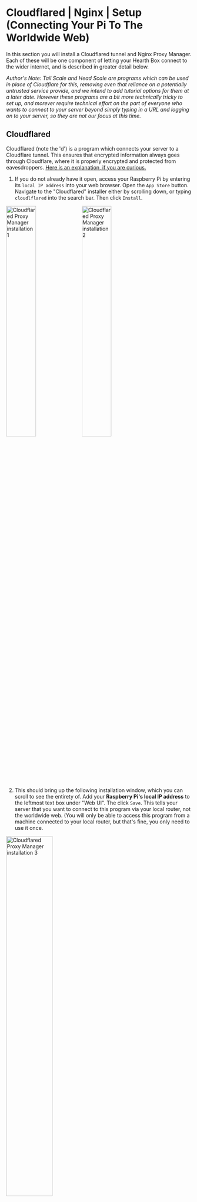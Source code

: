 # __Cloudflared | Nginx |  Setup (Connecting Your Pi To The Worldwide Web)__

In this section you will install a Cloudflared tunnel and Nginx Proxy Manager. Each of these will be one component of letting your Hearth Box connect to the wider internet, and is described in greater detail below.

*Author's Note: Tail Scale and Head Scale are programs which can be used in place of Cloudflare for this, removing even that reliance on a potentially untrusted service provide, and we intend to add tutorial options for them at a later date. However these programs are a bit more technically tricky to set up, and morever require technical effort on the part of everyone who wants to connect to your server beyond simply typing in a URL and logging on to your server, so they are not our focus at this time.* 

## __Cloudflared__

Cloudflared (note the 'd') is a program which connects your server to a Cloudflare tunnel. This ensures that encrypted information always goes through Cloudflare, where it is properly encrypted and protected from eavesdroppers. [Here is an explanation, if you are curious.](https://developers.cloudflare.com/cloudflare-one/connections/connect-networks/)

1. If you do not already have it open, access your Raspberry Pi by entering its `local IP address` into your web browser. Open the `App Store` button. Navigate to the "Cloudflared" installer either by scrolling down, or typing `cloudlflared` into the search bar. Then click `Install`.

<img src="../Media_Repository/Cloudflared_Install_1.png" alt="Cloudflared Proxy Manager installation 1" title="Cloudflared Proxy Manager installation 1" width="40%"/> <img src="../Media_Repository/Cloudflared_Install_2.png" alt="Cloudflared Proxy Manager installation 2" title="Cloudflared Proxy Manager installation 2" width="40%"/> 

2. This should bring up the following installation window, which you can scroll to see the entirety of. Add your **Raspberry Pi's local IP address** to the leftmost text box under "Web UI". The click `Save`. This tells your server that you want to connect to this program via your local router, not the worldwide web. (You will only be able to access this program from a machine connected to your local router, but that's fine, you only need to use it once.

<img src="../Media_Repository/Cloudflared_Install_3.png" alt="Cloudflared Proxy Manager installation 3" title="Cloudflared Proxy Manager installation 3" width="50%"/>

3. Before beginning, you should have created a text file named `Cloudflare_Tunnel.txt`. Open it. Select all the text within, then press `CTRL + C` (for Linux or Windows) or `CMD + C` (for Mac) to *Copy* the text within.

4. Click the `Cloudflared` program icon. This will open a new tab with your Cloudflared program. Click inside the text box beneath **Enter Tunnel Connector Token:". Then `CTRL + V` (for Linux or Windows) or `CMD + V` (for Mac) to *Paste* the text from `Cloudlflared_Tunnel.txt`.

<img src="../Media_Repository/Cloudflared_Install_4.png" alt="Cloudflared Proxy Manager installation 4" title="Cloudflared Proxy Manager installation 4" width="50%"/> <img src="../Media_Repository/Cloudflared_Install_5.png" alt="Cloudflared Proxy Manager installation 5" title="Cloudflared Proxy Manager installation 5" width="50%"/>

5. Press the `Save` button. It will turn into `Start` button. Press the `Start` button. Close out of the Cloudflared tab and delete `Cloudflared_Tunnel.txt`.

<img src="../Media_Repository/Cloudflared_Install_6.png" alt="Cloudflared Proxy Manager installation 6" title="Cloudflared Proxy Manager installation 6" width="50%"/>

That's it! That's all you have to do with Cloudflared.

Note: If you ever move / get a new router, you may have to refresh your token. Do so by returning to the Tunnel page (see the [Cloudflare section](../Instructions/Cloudflare_(Web_URL).md)), clicking the **3 menu dots** next to your tunnel, clicking **Configure**, clicking **Docker**, and then clicking **Refresh Token**. Then copy the new token, as previously, and open Cloudflared. Press **Stop**, paste the new token, then press **Save** and then **Start**.

## __Nginx Proxy Manager__

Nginx Proxy Mananager creates what is known as a "reverse proxy" for the server on your Hearth Box. This is a bit of software which stands between your server and the worldwide web. It handles the mathematics of encryption for your server, and makes it more difficult for hackers and eavesdroppers to access your server directly. ([Here is an explanation, if you are curious.](https://www.cloudflare.com/learning/cdn/glossary/reverse-proxy/))

6. If you do not already have it open, access your Raspberry Pi by entering its `local IP address` into your web browser. Open the `App Store` button. Navigate to the "Nginx Proxy Manager" installer either by scrolling down, or typing `nginx` into the search bar. Then click `Install`. 

<img src="../Media_Repository/Nginx_Install_1.png" alt="Nginx Proxy Manager installation 1" title="Nginx Proxy Manager installation 1" width="40%"/> <img src="../Media_Repository/Nginx_Install_2.png" alt="Nginx Proxy Manager installation 2" title="Nginx Proxy Manager installation 2" width="40%"/> 

7. This should bring up the following installation window, which you can scroll to see the entirety of. Most of the following should already be entered, but check each installation field to ensure they have the following values:
- Docker Image: `jc21/nginx-proxy-manager`
- Tag: `latest`
- Title: `Nginx Proxy Manager`
- Icon URL: `https://cdn.jsdelivr.net/gh/IceWhaleTech/CasaOS-AppStore@main/Apps/NginxProxyManager/icon.png`
- Web UI:
  - Left button: `https://` (IMPORTANT: Note the "s". Use `https`, not `http`. The "s" signifies a "secure" connection.)
  - Leftmost text field: `nginx.exampleweburl`, where you replace `examplewebURL` with your Hearth Box's **Web URL**. Note that this should include the suffix `.com`, `.org`, or whatever else you selected.
- Network: `bridge`
(Click the `+ Add` button to the right of "Port" to add additional Host | Container | Protocol values.)
(These Host | Container values are "port" addresses, appended to a URL as `examplewebURL:XXX`, and can technically be any matching pair so long as they do not overlap with the port values of another program or device. For simplicity, please use the port values listed for all programs unless you are an expert user.)
- Ports:
  - Host: `82`| Container: `82` | Protocol: `TCP`
  - Host: `443`| Container: `443` | Protocol: `TCP`
  - Host: `81`| Container: `81` | Protocol: `TCP`
(Click the `+ Add` button to the right of "Volumes" to add additional Host | Container values.)
(These Host | Container values are the folder locations within your Raspberry Pi where parts of this program will be stored. For simplicity, please use the values listed unless you are an expert user.)
- Volumes:
  - Host: `/DATA/AppData/nginxproxymanager/data` | Container: `/data`
  - Host: `/DATA/AppData/nginxproxymanager/etc/letsencrypt` | Container: `/etc/letsencrypt`
- CPU Shares: `High`
- Restart Policy: `unless-stopped`
- Container Name: `nginxproxymanager`

When you are finished, click 'Save'.

<img src="../Media_Repository/Nginx_Install_3.png" alt="Nginx Proxy Manager installation settings 1" title="Nginx Proxy Manager installation settings 1" width="40%"/> <img src="../Media_Repository/Nginx_Install_4.png" alt="Nginx Proxy Manager installation settings 2" title="Nginx Proxy Manager installation settings 2" width="36%"/> 

8. Next you need to open Nginx Proxy Manager. When you are finished with this section, you will be able to do so by clicking the `Nginx Proxy Manager`. However, the `Web UI` field is configured so that clicking on this icon opens the web URL `https://nginx.examplewebURL`, and you do not yet have web connectivity enabled. Your Hearth Box can still only be connected to via your **Raspberry Pi's local IP address**. Instead, open a new web browser page and type into the address bar `http://XXX.XXX.XXX.XXX:82`, where **XXX.XXX.XXX.XXX** is your **Raspberry Pi's local IP address**. Then press Enter.

Reminder: Using your **Raspberry Pi's local IP address** to access your Hearth Box will only work when you are connecting to the internet through the same local router as your Raspberry Pi.

9. You should see the Nginx login page. In the next step you will set up your own personal **Nginx email** and **Nginx password**, but right now you will use the Nginx default email and password to log in. These are `admin@example.com` and `changeme` respectively. Type these into the `Email address` and `Password` boxes, then press `Sign In`.

<img src="../Media_Repository/Nginx_Login.png" alt="Nginx Proxy Manager login" title="Nginx Proxy Manager login" width="40%"/> <img src="../Media_Repository/Nginx_Login_Changes_1.png" alt="Nginx Proxy Manager email 1" title="Nginx Proxy Manager email 1" width="40%"/>

10. Click the account icon in the top right. Then click `Edit Details`. Change the "Email" box to your desired **Nginx Email**. You can change the "Full Name" and "Nickname" if you want, but it's not necessary. When you're finished, click `Save`.

<img src="../Media_Repository/Nginx_Login_Changes_2.png" alt="Nginx Proxy Manager email 2" title="Nginx Proxy Manager email 2" width="40%"/> <img src="../Media_Repository/Nginx_Login_Changes_3.png" alt="Nginx Proxy Manager email 3" title="Nginx Proxy Manager email 3" width="40%"/> 

11. Click the account icon in the top right. Then click `Change Password`. If the "Current Password" is not automatically filled in, type in `changeme`. Type your desired **Nginx password** into the "New Password" and "Confirm Password" boxes. When you're finished, click `Save`.

<img src="../Media_Repository/Nginx_Login_Changes_4.png" alt="Nginx Proxy Manager password 1" title="Nginx Proxy Manager password 1" width="40%"/> <img src="../Media_Repository/Nginx_Login_Changes_5.png" alt="Nginx Proxy Manager password 2" title="Nginx Proxy Manager password 2" width="40%"/> 

### __Adding An SSL Certificate And Private Key To Nginx__

12. Next you need to give Nginx your **SSL Certificate**, so it can perform encryption (an explanation of [SSL certificates](https://www.cloudflare.com/learning/ssl/what-is-an-ssl-certificate/) and [encryption](https://en.wikipedia.org/wiki/Public-key_cryptography) if you are curious). Click the `SSL Certificate` tab. Click `Add SSL Certificate`.

<img src="../Media_Repository/Nginx_SSL_Certificate_1.png" alt="Nginx Proxy Manager SSL Certificate 1" title="Nginx Proxy Manager SSL Certificate 1" width="40%"/> <img src="../Media_Repository/Nginx_SSL_Certificate_2.png" alt="Nginx Proxy Manager SSL Certificate 2" title="Nginx Proxy Manager SSL Certificate 2" width="40%"/> 

13. Enter your **Web URL** into the "Name" text box. 

14. Click the `Browse` button attached to "Certificate Key". Before beginning, you should have created a text file named `Cloudflare_SSL_Private_Key.txt`. Navigate to this file and select it, then click `Open`.

15. Click the `Browse` button attached to "Certificate". Before beginning, you should have created a text file named `Cloudflare_SSL_Certificate.txt`. Navigate to this file and select it, then click `Open`. Then click `Save`.

<img src="../Media_Repository/Nginx_SSL_Certificate_3.png" alt="Nginx Proxy Manager SSL Certificate 3" title="Nginx Proxy Manager SSL Certificate 3" width="40%"/> 

### __Adding A New Program To Nginx__

Pay careful attention to this section. You will need to repeat step 16-20 with a slight modification to `examplewebURL` each time you want to connect a program on your Hearth Box to the worldwide web.

First, we will connect your CasaOS dashboard to the web.

16. Click `Dashboard`, and then click `Proxy Hosts`. Click `Add Proxy Hosts.`

<img src="../Media_Repository/Nginx_Proxy_Host_1.png" alt="Nginx Proxy Manager proxy host 1" title="Nginx Proxy Manager proxy host 1" width="40%"/> <img src="../Media_Repository/Nginx_Proxy_Host_2.png" alt="Nginx Proxy Manager proxy host 2" title="Nginx Proxy Manager proxy host 2" width="40%"/> 

17. Under "Domain Names" enter `examplewebURL` where you replace `examplewebURL` with your Hearth Box's **Web URL**. Note that `examplewebURL` should include the suffix `.com`, `.org`, or whatever else you selected earlier.

18. Set the "Scheme" to `https`, where the "s" signifies a "secure" connection. In the "Forward Hostname / IP" text box, enter your **Raspberry Pi's local IP address**. In the "Forward Port" text box, enter `443`. (This is the "port" used to talk to websites preprended with "https".)

19. Click the following buttons to turn their options on: `Cache Assets`, `Block Common Exploits`, `Websockets Support`. Then click the `SSL` tab.

<img src="../Media_Repository/Nginx_Proxy_Host_Details.png" alt="Nginx Proxy Manager proxy host details" title="Nginx Proxy Manager proxy host details" width="50%"/>

20. Click inside the "SSL Certificate" box. From the drop down menu, click on the certificate with the name you entered in step 8. This should be your **Web URL**. Click the `Force SSL` and `HTTP/2 Support` options to turn them on. Then click `Save`.

<img src="../Media_Repository/Nginx_Proxy_Host_SSL_1.png" alt="Nginx Proxy Manager proxy host SSL 1" title="Nginx Proxy Manager proxy host SSL 1" width="40%"/> <img src="../Media_Repository/Nginx_Proxy_Host_SSL_2.png" alt="Nginx Proxy Manager proxy host SSL 2" title="Nginx Proxy Manager proxy host SSL 2" width="40%"/>

This makes it so that your Raspberry Pi can securely accept requests to see your Hearth Box's **Web URL**! If you type `examplewebURL` into a web browser, where `examplewebURL` is your **Web URL**, it should take you to your CasaOS dashboard!

21. However, to access specific programs from the web, you will have to configure their own web URLs, with the appropriate prefixes. To configure "Nginx Proxy Manager", repeat steps 16-20, but replace `examplewebURL` with `nginx.examplewebURL`.

This makes it so that when you click the "Nginx Proxy Manager" icon on your CasaOS dashboard, or type `nginx.examplewebURL` (where `examplewebURL` is your **Web URL**) into a web browser, it will take you to Nginx!








As a gentle introduction to CasaOS, you are going to set up an advertisement / tracker blocker, called Pi-hole, which will block many ads you might otherwise see while browsing the internet. [Click here to install Pi-hole](../Instructions/Pi-hole_Installation.md).

If you want to skip that, you can go straight to installing a [secure communications system and home cloud server using Nextcloud](../Instructions/Nextcloud_Setup_Local.md).

If you want to skip that, you can go straight to installing a [dedicated secure communications system](../Instructions/Databag_Setup_Local.md).

